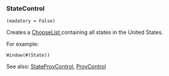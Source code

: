 ### StateControl

``` suneido
(madatory = False)
```

Creates a [ChooseList ](<ChooseListControl.md>)containing all states in the United States.

For example:

``` suneido
Window(#(State))
```

See also: [StateProvControl](<StateProvControl.md>), [ProvControl](<ProvControl.md>)